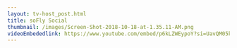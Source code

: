 ```yaml
---
layout: tv-host_post.html
title: soFly Social
thumbnail: /images/Screen-Shot-2018-10-18-at-1.35.11-AM.png
videoEmbededlink: https://www.youtube.com/embed/p6kLZWEypoY?si=UavQM05k00rX7S6
---
```

